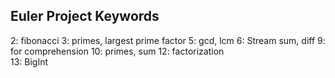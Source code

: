 ## Euler Project Keywords

 2: fibonacci
 3: primes, largest prime factor
 5: gcd, lcm
 6: Stream sum, diff
 9: for comprehension
 10: primes, sum
 12: factorization  
 13: BigInt
  